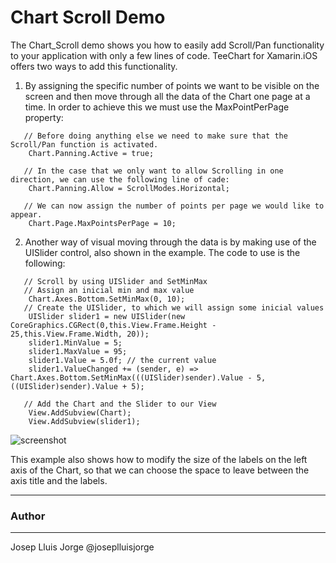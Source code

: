Chart Scroll Demo
=================

The Chart_Scroll demo shows you how to easily add Scroll/Pan functionality to your application with only a few lines of code.
TeeChart for Xamarin.iOS offers two ways to add this functionality.

1) By assigning the specific number of points we want to be visible on the screen and then move through all the data of the Chart one page at a time. In order to achieve this we must use the MaxPointPerPage property:
```
   // Before doing anything else we need to make sure that the Scroll/Pan function is activated.
	Chart.Panning.Active = true;

   // In the case that we only want to allow Scrolling in one direction, we can use the following line of cade:
	Chart.Panning.Allow = ScrollModes.Horizontal;

   // We can now assign the number of points per page we would like to appear.
	Chart.Page.MaxPointsPerPage = 10;	
```
2) Another way of visual moving through the data is by making use of the UISlider control, also shown in the example. The code to use is the following:

```
   // Scroll by using UISlider and SetMinMax
   // Assign an inicial min and max value
   	Chart.Axes.Bottom.SetMinMax(0, 10);
   // Create the UISlider, to which we will assign some inicial values
   	UISlider slider1 = new UISlider(new CoreGraphics.CGRect(0,this.View.Frame.Height - 25,this.View.Frame.Width, 20));
   	slider1.MinValue = 5;
   	slider1.MaxValue = 95;
   	slider1.Value = 5.0f; // the current value
   	slider1.ValueChanged += (sender, e) => Chart.Axes.Bottom.SetMinMax(((UISlider)sender).Value - 5, ((UISlider)sender).Value + 5);
            
   // Add the Chart and the Slider to our View
   	View.AddSubview(Chart);
   	View.AddSubview(slider1);
```
![screenshot](https://github.com/Steema/TeeChart-.NET-for-Xamarin.iOS-Unified-samples/tree/master/Chart_Scroll/Screenshots/Chart_Scroll.png?raw=true "TeeChart.Net for Xamarin.iOS")


This example also shows how to modify the size of the labels on the left axis of the Chart, so that we can choose the space to leave between the axis title and the labels.

------
### Author
------
Josep Lluis Jorge @joseplluisjorge